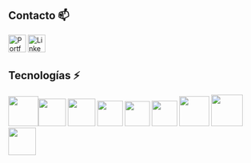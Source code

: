 ## Contacto :mailbox:
<a href="https://alexismunoz1.github.io/portfolio/" target="_blank"><img alt="Portfolio" src="https://img.shields.io/badge/⭐ Portfolio-%230077B5.svg?&style=for-the-badge&logo=Portfolio" height="35px"/></a> <a href="https://www.linkedin.com/in/alexis-munoz-fullstack-dev/" target="_blank"><img alt="LinkedIn" src="https://img.shields.io/badge/linkedin-%230077B5.svg?&style=for-the-badge&logo=linkedin&logoColor=white" height="35px"/></a>

## Tecnologías :zap:

<img src="https://upload.wikimedia.org/wikipedia/commons/thumb/4/47/React.svg/512px-React.svg.png" width="60px"><img src="https://cdn.icon-icons.com/icons2/2148/PNG/512/nextjs_icon_132160.png" width="55px">
<img src="https://v4.mui.com/static/logo_raw.svg" width="55px">
<img src="https://bestofjs.org/logos/recoil.svg" height="51px">
<img src="https://seeklogo.com/images/V/vite-logo-BFD4283991-seeklogo.com.png" width="50px">
<img src="https://cdn.worldvectorlogo.com/logos/nodejs-icon.svg" width="51px"> 
<img src="https://cdn.icon-icons.com/icons2/2699/PNG/512/expressjs_logo_icon_169185.png" width="60px"> <img src="https://cdn.icon-icons.com/icons2/2107/PNG/512/file_type_firebase_icon_130606.png" width="63px">
<img src="https://cdn.worldvectorlogo.com/logos/postgresql.svg" width="55px">
